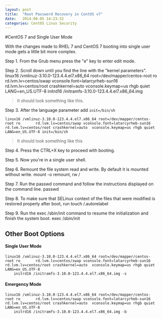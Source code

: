 ```yaml
---
layout: post
title:  "Root Password Recovery in CentOS v7"
date:   2014-08-05 14:23:32
categories: CentOS Linux Security
---
```


#CentOS 7 and Single User Mode

With the changes made to RHEL 7 and CentOS 7 booting into single user mode gets a little bit more complex.

Step 1. From the Grub menu press the "e" key to enter edit mode.

Step 2. Scroll down until you find the line with the "kernel parameters".
    linux16 /vmlinuz-3.10.0-123.4.4.el7.x86_64 root=/dev/mapper/centos-root ro         rd.lvm.lv=centos/swap vconsole.font=latarcyrheb-sun16 rd.lvm.lv=centos/root crashkernel=auto  vconsole.keymap=us rhgb quiet LANG=en_US.UTF-8
    initrd16 /initramfs-3.10.0-123.4.4.el7.x86_64.img
> It should look something like this.

Step 3.  After the language parameter add ` init=/bin/sh `

    linux16 /vmlinuz-3.10.0-123.4.4.el7.x86_64 root=/dev/mapper/centos-root ro       rd.lvm.lv=centos/swap vconsole.font=latarcyrheb-sun16 rd.lvm.lv=centos/root crashkernel=auto  vconsole.keymap=us rhgb quiet LANG=en_US.UTF-8 init=/bin/sh
> It should look something like this

Step 4.  Press the CTRL+X key to proceed with booting.

Step 5.  Now you're in a single user shell.

Step 6.  Remount the file system read and write.  By default it is mounted without write.
    mount -o remount, rw /

Step 7. Run the passwd command and follow the instructions displayed on the command line.
    passwd

Step 8. To make sure that SELinux context of the files that were modified is restored properly after boot, run
    touch /.autorelabel

Step 9. Run the exec /sbin/init command to resume the initialization and finish the system boot.
    exec /sbin/init


## Other Boot Options

#### Single User Mode
    linux16 /vmlinuz-3.10.0-123.4.4.el7.x86_64 root=/dev/mapper/centos-root ro       rd.lvm.lv=centos/swap vconsole.font=latarcyrheb-sun16 rd.lvm.lv=centos/root crashkernel=auto  vconsole.keymap=us rhgb quiet LANG=en_US.UTF-8
        initrd16 /initramfs-3.10.0-123.4.4.el7.x86_64.img -s


#### Emergency Mode
    linux16 /vmlinuz-3.10.0-123.4.4.el7.x86_64 root=/dev/mapper/centos-root ro       rd.lvm.lv=centos/swap vconsole.font=latarcyrheb-sun16 rd.lvm.lv=centos/root crashkernel=auto  vconsole.keymap=us rhgb quiet LANG=en_US.UTF-8
        initrd16 /initramfs-3.10.0-123.4.4.el7.x86_64.img -b


[jekyll-gh]: https://github.com/jekyll/jekyll
[jekyll]:    http://jekyllrb.com
